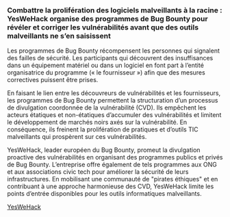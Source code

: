 ### Combattre la prolifération des logiciels malveillants à la racine : YesWeHack organise des programmes de Bug Bounty pour révéler et corriger les vulnérabilités avant que des outils malveillants ne s’en saisissent

Les programmes de Bug Bounty récompensent les personnes qui signalent des failles de sécurité. Les participants qui découvrent des insuffisances dans un équipement matériel ou dans un logiciel en font part à l’entité organisatrice du programme (« le fournisseur ») afin que des mesures correctives puissent être prises.

En faisant le lien entre les découvreurs de vulnérabilités et les fournisseurs, les programmes de Bug Bounty permettent la structuration d’un processus de divulgation coordonnée de la vulnérabilité (CVD). Ils empêchent les acteurs étatiques et non-étatiques d’accumuler des vulnérabilités et limitent le développement de marchés noirs axés sur la vulnérabilité. En conséquence, ils freinent la prolifération de pratiques et d’outils TIC malveillants qui prospèrent sur ces vulnérabilités.

YesWeHack, leader européen du Bug Bounty, promeut la divulgation proactive des vulnérabilités en organisant des programmes publics et privés de Bug Bounty. L’entreprise offre également de tels programmes aux ONG et aux associations civic tech pour améliorer la sécurité de leurs infrastructures. En mobilisant une communauté de "pirates éthiques" et en contribuant à une approche harmonieuse des CVD, YesWeHack limite les points d’entrée disponibles pour les outils informatiques malveillants.

[YesWeHack](https://www.yeswehack.com/)

